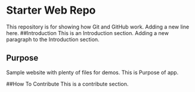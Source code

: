 # Starter Web Repo

This repository is for showing how Git and GitHub work.
Adding a new line here.
##Introduction
This is an Introduction section.
Adding a new paragraph to the Introduction section.
## Purpose

Sample website with plenty of files for demos.
This is Purpose of app.

##How To Contribute
This is a contribute section.